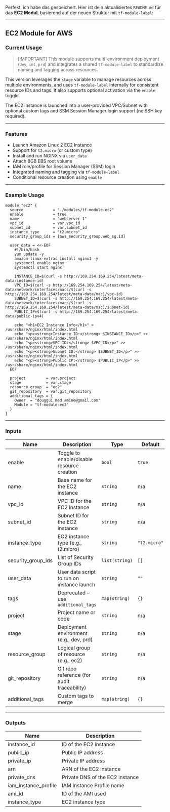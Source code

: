Perfekt, ich habe das gespeichert. Hier ist dein aktualisiertes `README.md` für das **EC2 Modul**, basierend auf der neuen Struktur mit `tf-module-label`:

---

## EC2 Module for AWS

### Current Usage

> [IMPORTANT] This module supports multi-environment deployment (`dev`, `int`, `prd`) and integrates a shared `tf-module-label` to standardize naming and tagging across resources.

This version leverages the `stage` variable to manage resources across multiple environments, and uses `tf-module-label` internally for consistent resource IDs and tags. It also supports optional activation via the `enable` toggle.

The EC2 instance is launched into a user-provided VPC/Subnet with optional custom tags and SSM Session Manager login support (no SSH key required).

---

### Features

- Launch Amazon Linux 2 EC2 Instance
- Support for `t2.micro` (or custom type)
- Install and run NGINX via `user_data`
- Attach 8GB EBS root volume
- IAM role/profile for Session Manager (SSM) login
- Integrated naming and tagging via `tf-module-label`
- Conditional resource creation using `enable`

---

### Example Usage

```hcl
module "ec2" {
  source             = "./modules/tf-module-ec2"
  enable             = true
  name               = "webserver-1"
  vpc_id             = var.vpc_id
  subnet_id          = var.subnet_id
  instance_type      = "t2.micro"
  security_group_ids = [aws_security_group.web_sg.id]

  user_data = <<-EOF
    #!/bin/bash
    yum update -y
    amazon-linux-extras install nginx1 -y
    systemctl enable nginx
    systemctl start nginx

    INSTANCE_ID=$(curl -s http://169.254.169.254/latest/meta-data/instance-id)
    VPC_ID=$(curl -s http://169.254.169.254/latest/meta-data/network/interfaces/macs/$(curl -s http://169.254.169.254/latest/meta-data/mac)/vpc-id)
    SUBNET_ID=$(curl -s http://169.254.169.254/latest/meta-data/network/interfaces/macs/$(curl -s http://169.254.169.254/latest/meta-data/mac)/subnet-id)
    PUBLIC_IP=$(curl -s http://169.254.169.254/latest/meta-data/public-ipv4)

    echo "<h1>EC2 Instance Info</h1>" > /usr/share/nginx/html/index.html
    echo "<p><strong>Instance ID:</strong> $INSTANCE_ID</p>" >> /usr/share/nginx/html/index.html
    echo "<p><strong>VPC ID:</strong> $VPC_ID</p>" >> /usr/share/nginx/html/index.html
    echo "<p><strong>Subnet ID:</strong> $SUBNET_ID</p>" >> /usr/share/nginx/html/index.html
    echo "<p><strong>Public IP:</strong> $PUBLIC_IP</p>" >> /usr/share/nginx/html/index.html
  EOF

  project         = var.project
  stage           = var.stage
  resource_group  = "ec2"
  git_repository  = var.git_repository
  additional_tags = {
    Owner  = "douggui.med.amine@gmail.com"
    Module = "tf-module-ec2"
  }
}
```

---

### Inputs

| Name                | Description                                              | Type           | Default     | Required |
|---------------------|----------------------------------------------------------|----------------|-------------|:--------:|
| enable              | Toggle to enable/disable resource creation               | `bool`         | `true`      | no       |
| name                | Base name for the EC2 instance                           | `string`       | n/a         | yes      |
| vpc_id              | VPC ID for the EC2 instance                              | `string`       | n/a         | yes      |
| subnet_id           | Subnet ID for the EC2 instance                           | `string`       | n/a         | yes      |
| instance_type       | EC2 instance type (e.g., t2.micro)                       | `string`       | `"t2.micro"`| no       |
| security_group_ids  | List of Security Group IDs                               | `list(string)` | `[]`        | no       |
| user_data           | User data script to run on instance launch               | `string`       | `""`        | no       |
| tags                | Deprecated – use `additional_tags`                       | `map(string)`  | `{}`        | no       |
| project             | Project name or code                                     | `string`       | n/a         | yes      |
| stage               | Deployment environment (e.g., dev, prd)                  | `string`       | n/a         | yes      |
| resource_group      | Logical group of resource (e.g., ec2)                    | `string`       | n/a         | yes      |
| git_repository      | Git repo reference (for audit traceability)             | `string`       | n/a         | yes      |
| additional_tags     | Custom tags to merge                                     | `map(string)`  | `{}`        | no       |

---

### Outputs

| Name                | Description                                |
|---------------------|--------------------------------------------|
| instance_id         | ID of the EC2 instance                     |
| public_ip           | Public IP address                          |
| private_ip          | Private IP address                         |
| arn                 | ARN of the EC2 instance                    |
| private_dns         | Private DNS of the EC2 instance            |
| iam_instance_profile| IAM Instance Profile name                  |
| ami_id              | ID of the AMI used                         |
| instance_type       | EC2 instance type                          |


